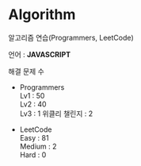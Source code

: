 # Algorithm

알고리즘 연습(Programmers, LeetCode)

언어 : **JAVASCRIPT**

해결 문제 수

- Programmers   
Lv1 : 50   
Lv2 : 40   
Lv3 : 1
위클리 챌린지 : 2

- LeetCode   
Easy : 81   
Medium : 2   
Hard : 0